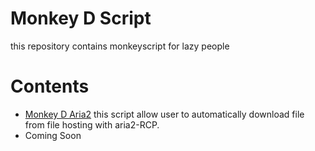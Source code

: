 # Monkey D Script

this repository contains monkeyscript for lazy people

# Contents

- [Monkey D Aria2](https://github.com/mnabila/monkeydscript/blob/main/src/aria2c.js)
  this script allow user to automatically download file from file hosting with aria2-RCP.
- Coming Soon
